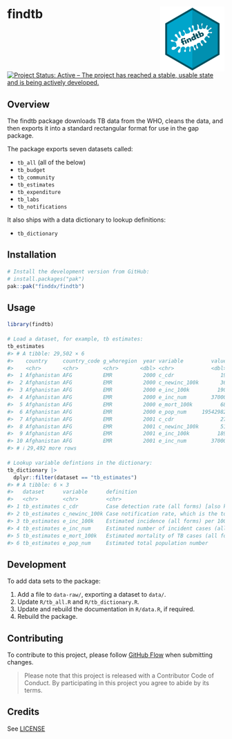 
<!-- README.md is generated from README.Rmd. Please edit that file -->

# findtb <img src='man/figures/logo.png' align="right" height="150" /></a>

<!-- badges: start -->

[![Project Status: Active – The project has reached a stable, usable
state and is being actively
developed.](https://www.repostatus.org/badges/latest/active.svg)](https://www.repostatus.org/#active)
<!-- badges: end -->

## Overview

The findtb package downloads TB data from the WHO, cleans the data, and
then exports it into a standard rectangular format for use in the gap
package.

The package exports seven datasets called:

- `tb_all` (all of the below)
- `tb_budget`
- `tb_community`
- `tb_estimates`
- `tb_expenditure`
- `tb_labs`
- `tb_notifications`

It also ships with a data dictionary to lookup definitions:

- `tb_dictionary`

## Installation

``` r
# Install the development version from GitHub:
# install.packages("pak")
pak::pak("finddx/findtb")
```

## Usage

``` r
library(findtb)

# Load a dataset, for example, tb estimates:
tb_estimates
#> # A tibble: 29,502 × 6
#>    country     country_code g_whoregion  year variable         value
#>    <chr>       <chr>        <chr>       <dbl> <chr>            <dbl>
#>  1 Afghanistan AFG          EMR          2000 c_cdr               19
#>  2 Afghanistan AFG          EMR          2000 c_newinc_100k       36
#>  3 Afghanistan AFG          EMR          2000 e_inc_100k         190
#>  4 Afghanistan AFG          EMR          2000 e_inc_num        37000
#>  5 Afghanistan AFG          EMR          2000 e_mort_100k         68
#>  6 Afghanistan AFG          EMR          2000 e_pop_num     19542982
#>  7 Afghanistan AFG          EMR          2001 c_cdr               27
#>  8 Afghanistan AFG          EMR          2001 c_newinc_100k       51
#>  9 Afghanistan AFG          EMR          2001 e_inc_100k         189
#> 10 Afghanistan AFG          EMR          2001 e_inc_num        37000
#> # ℹ 29,492 more rows

# Lookup variable defintions in the dictionary:
tb_dictionary |>
  dplyr::filter(dataset == "tb_estimates")
#> # A tibble: 6 × 3
#>   dataset      variable      definition                                         
#>   <chr>        <chr>         <chr>                                              
#> 1 tb_estimates c_cdr         Case detection rate (all forms) [also known as TB …
#> 2 tb_estimates c_newinc_100k Case notification rate, which is the total of new …
#> 3 tb_estimates e_inc_100k    Estimated incidence (all forms) per 100 000 popula…
#> 4 tb_estimates e_inc_num     Estimated number of incident cases (all forms)     
#> 5 tb_estimates e_mort_100k   Estimated mortality of TB cases (all forms) per 10…
#> 6 tb_estimates e_pop_num     Estimated total population number
```

## Development

To add data sets to the package:

1.  Add a file to `data-raw/`, exporting a dataset to `data/`.
2.  Update `R/tb_all.R` and `R/tb_dictionary.R`.
3.  Update and rebuild the documentation in `R/data.R`, if required.
4.  Rebuild the package.

## Contributing

To contribute to this project, please follow [GitHub
Flow](https://guides.github.com/introduction/flow/) when submitting
changes.

> Please note that this project is released with a Contributor Code of
> Conduct. By participating in this project you agree to abide by its
> terms.

## Credits

See [LICENSE](/LICENSE)
